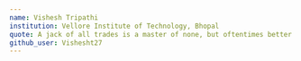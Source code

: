 ```yaml
---
name: Vishesh Tripathi
institution: Vellore Institute of Technology, Bhopal
quote: A jack of all trades is a master of none, but oftentimes better than a master of one
github_user: Vishesht27
---
```

